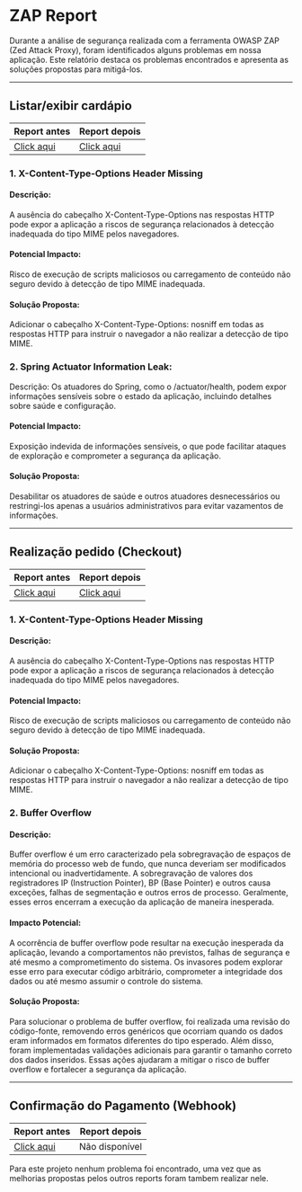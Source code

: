 # ZAP Report

Durante a análise de segurança realizada com a ferramenta OWASP ZAP (Zed Attack Proxy), foram identificados alguns problemas em nossa aplicação. Este relatório destaca os problemas encontrados e apresenta as soluções propostas para mitigá-los.

____

## Listar/exibir cardápio

| Report antes | Report depois |
| ------------ | ---------------|
| [Click aqui](https://postech-lanchonete.github.io/postech-relatorios/zap/zap-report-cardapio-antes.html)   | [Click aqui](https://postech-lanchonete.github.io/postech-relatorios/zap/zap-report-cardapio-depois.html)     |

### 1. X-Content-Type-Options Header Missing

#### Descrição:

A ausência do cabeçalho X-Content-Type-Options nas respostas HTTP pode expor a aplicação a riscos de segurança relacionados à detecção inadequada do tipo MIME pelos navegadores.

#### Potencial Impacto:

Risco de execução de scripts maliciosos ou carregamento de conteúdo não seguro devido à detecção de tipo MIME inadequada.

#### Solução Proposta:

Adicionar o cabeçalho X-Content-Type-Options: nosniff em todas as respostas HTTP para instruir o navegador a não realizar a detecção de tipo MIME.

### 2. Spring Actuator Information Leak:

Descrição: Os atuadores do Spring, como o /actuator/health, podem expor informações sensíveis sobre o estado da aplicação, incluindo detalhes sobre saúde e configuração. 

#### Potencial Impacto:

Exposição indevida de informações sensíveis, o que pode facilitar ataques de exploração e comprometer a segurança da aplicação.

#### Solução Proposta:

Desabilitar os atuadores de saúde e outros atuadores desnecessários ou restringi-los apenas a usuários administrativos para evitar vazamentos de informações.

____

## Realização pedido (Checkout)

| Report antes | Report depois |
| ------------ | ---------------|
| [Click aqui](https://postech-lanchonete.github.io/postech-relatorios/zap/zap-report-pedidos-antes.html)   | [Click aqui](https://postech-lanchonete.github.io/postech-relatorios/zap/zap-report-pedidos-depois.html)     |

### 1. X-Content-Type-Options Header Missing

#### Descrição:

A ausência do cabeçalho X-Content-Type-Options nas respostas HTTP pode expor a aplicação a riscos de segurança relacionados à detecção inadequada do tipo MIME pelos navegadores.

#### Potencial Impacto:

Risco de execução de scripts maliciosos ou carregamento de conteúdo não seguro devido à detecção de tipo MIME inadequada.

#### Solução Proposta:

Adicionar o cabeçalho X-Content-Type-Options: nosniff em todas as respostas HTTP para instruir o navegador a não realizar a detecção de tipo MIME.

### 2. Buffer Overflow

#### Descrição:

Buffer overflow é um erro caracterizado pela sobregravação de espaços de memória do processo web de fundo, que nunca deveriam ser modificados intencional ou inadvertidamente. A sobregravação de valores dos registradores IP (Instruction Pointer), BP (Base Pointer) e outros causa exceções, falhas de segmentação e outros erros de processo. Geralmente, esses erros encerram a execução da aplicação de maneira inesperada.

#### Impacto Potencial:

A ocorrência de buffer overflow pode resultar na execução inesperada da aplicação, levando a comportamentos não previstos, falhas de segurança e até mesmo a comprometimento do sistema. Os invasores podem explorar esse erro para executar código arbitrário, comprometer a integridade dos dados ou até mesmo assumir o controle do sistema.

#### Solução Proposta:

Para solucionar o problema de buffer overflow, foi realizada uma revisão do código-fonte, removendo erros genéricos que ocorriam quando os dados eram informados em formatos diferentes do tipo esperado. Além disso, foram implementadas validações adicionais para garantir o tamanho correto dos dados inseridos. Essas ações ajudaram a mitigar o risco de buffer overflow e fortalecer a segurança da aplicação.

____

## Confirmação do Pagamento (Webhook)

| Report antes | Report depois |
| ------------ | ---------------|
| [Click aqui](https://postech-lanchonete.github.io/postech-relatorios/zap/zap-report-pagamento-webhook.html)   | Não disponível |

Para este projeto nenhum problema foi encontrado, uma vez que as melhorias propostas pelos outros reports foram tambem realizar nele.